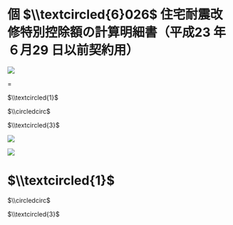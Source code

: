 # 個 $\\textcircled{6}026$ 住宅耐震改修特別控除額の計算明細書（平成23 年６月29 日以前契約用）

![](https://www.nta.go.jp/tmp/e86bb617-a848-4b64-a3c9-15dc6c4ef84c/images/06d62d2e00c25dd987a1f1ed4158bcab5e6951cf67c09dcf8d6372a4858f4f5b.jpg)

$=$

$\\textcircled{1}$

$\\circledcirc$

$\\textcircled{3}$

![](https://www.nta.go.jp/tmp/e86bb617-a848-4b64-a3c9-15dc6c4ef84c/images/58345992539c2c5906419f93f474efa31481ecdf9a4a844102f8c5076dbe08cf.jpg)

![](https://www.nta.go.jp/tmp/e86bb617-a848-4b64-a3c9-15dc6c4ef84c/images/26e14039620c5102c3eb8c83e4f2c0d0d32973853a93e5fb0fc1b10af9a82665.jpg)

# $\\textcircled{1}$

$\\circledcirc$

$\\textcircled{3}$